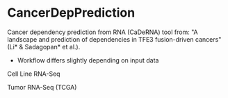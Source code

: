 # CancerDepPrediction

Cancer dependency prediction from RNA (CaDeRNA) tool from: "A landscape and prediction of dependencies in TFE3 fusion-driven cancers" (Li* & Sadagopan* et al.).

- Workflow differs slightly depending on input data

Cell Line RNA-Seq

Tumor RNA-Seq (TCGA)
